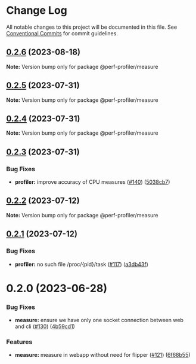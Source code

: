 # Change Log

All notable changes to this project will be documented in this file.
See [Conventional Commits](https://conventionalcommits.org) for commit guidelines.

## [0.2.6](https://github.com/bamlab/android-performance-profiler/compare/@perf-profiler/measure@0.2.5...@perf-profiler/measure@0.2.6) (2023-08-18)

**Note:** Version bump only for package @perf-profiler/measure

## [0.2.5](https://github.com/bamlab/android-performance-profiler/compare/@perf-profiler/measure@0.2.4...@perf-profiler/measure@0.2.5) (2023-07-31)

**Note:** Version bump only for package @perf-profiler/measure

## [0.2.4](https://github.com/bamlab/android-performance-profiler/compare/@perf-profiler/measure@0.2.3...@perf-profiler/measure@0.2.4) (2023-07-31)

**Note:** Version bump only for package @perf-profiler/measure

## [0.2.3](https://github.com/bamlab/android-performance-profiler/compare/@perf-profiler/measure@0.2.2...@perf-profiler/measure@0.2.3) (2023-07-31)

### Bug Fixes

- **profiler:** improve accuracy of CPU measures ([#140](https://github.com/bamlab/android-performance-profiler/issues/140)) ([5038cb7](https://github.com/bamlab/android-performance-profiler/commit/5038cb7704a551ca70ab67e1726bb6321d7f63b1))

## [0.2.2](https://github.com/bamlab/android-performance-profiler/compare/@perf-profiler/measure@0.2.1...@perf-profiler/measure@0.2.2) (2023-07-12)

**Note:** Version bump only for package @perf-profiler/measure

## [0.2.1](https://github.com/bamlab/android-performance-profiler/compare/@perf-profiler/measure@0.2.0...@perf-profiler/measure@0.2.1) (2023-07-12)

### Bug Fixes

- **profiler:** no such file /proc/{pid}/task ([#117](https://github.com/bamlab/android-performance-profiler/issues/117)) ([a3db43f](https://github.com/bamlab/android-performance-profiler/commit/a3db43f60beac4569dc7e96753497f26f7f8e605))

# 0.2.0 (2023-06-28)

### Bug Fixes

- **measure:** ensure we have only one socket connection between web and cli ([#130](https://github.com/bamlab/android-performance-profiler/issues/130)) ([4b59cd1](https://github.com/bamlab/android-performance-profiler/commit/4b59cd151bac7e04f050bb9410938bcfb233c088))

### Features

- **measure:** measure in webapp without need for flipper ([#121](https://github.com/bamlab/android-performance-profiler/issues/121)) ([6f68b55](https://github.com/bamlab/android-performance-profiler/commit/6f68b55cfaccfd18273bec96a06e9fd38d9edc5d))
